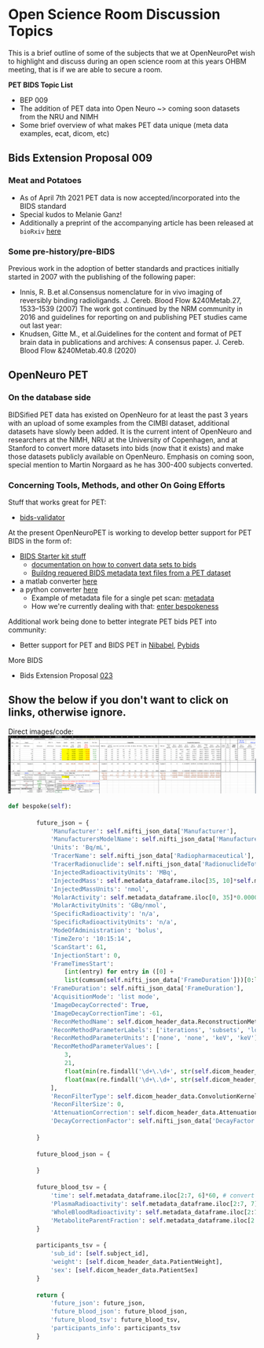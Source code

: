 # Open Science Room Discussion Topics
This is a brief outline of some of the subjects that we at OpenNeuroPet wish to highlight and discuss during an open science room
at this years OHBM meeting, that is if we are able to secure a room.

**PET BIDS Topic List**

- BEP 009
- The addition of PET data into Open Neuro ~> coming soon datasets from the NRU and NIMH
- Some brief overview of what makes PET data unique (meta data examples, ecat, dicom, etc)


## Bids Extension Proposal 009

### Meat and Potatoes
- As of April 7th 2021 PET data is now accepted/incorporated into the BIDS standard
- Special kudos to Melanie Ganz!
- Additionally a preprint of the accompanying article has been released at `bioRxiv` [here](https://www.biorxiv.org/content/10.1101/2021.06.16.448390v1)

### Some pre-history/pre-BIDS

Previous work in the adoption of better standards and practices initially started in 2007 with the publishing of the following paper:  
- Innis, R. B.et al.Consensus nomenclature for in vivo imaging of reversibly binding radioligands. J. Cereb. Blood Flow &240Metab.27, 1533–1539 (2007)
The work got continued by the NRM community in 2016 and guidelines for reporting on and publishing PET studies came out last year:
- Knudsen, Gitte M., et al.Guidelines for the content and format of PET brain data in publications and archives: A consensus paper. J. Cereb. Blood Flow &240Metab.40.8 (2020)

## OpenNeuro PET

### On the database side

BIDSified PET data has existed on OpenNeuro for at least the past 3 years with an upload of some examples from the CIMBI dataset, additional datasets have slowly
been added. It is the current intent of OpenNeuro and researchers at the NIMH, NRU at the University of Copenhagen, and at Stanford to convert more datasets into
bids (now that it exists) and make those datasets publicly available on OpenNeuro. Emphasis on coming soon, special mention to Martin Norgaard as he has 300-400 
subjects converted.

### Concerning Tools, Methods, and other On Going Efforts

Stuff that works great for PET:
- [bids-validator](https://github.com/bids-standard/bids-validator)


At the present OpenNeuroPET is working to develop better support for PET BIDS in the form of:

- [BIDS Starter kit stuff](https://github.com/bids-standard/bids-starter-kit/)
    - [documentation on how to convert data sets to bids](https://github.com/bids-standard/bids-starter-kit/wiki/Creating-a-BIDS-compatible-PET-dataset)
    - [Buildng requered BIDS metadata text files from a PET dataset](https://github.com/CPernet/bids-starter-kit/tree/main/matlabCode)
- a matlab converter [here](https://github.com/CPernet/bids-starter-kit/tree/main/matlabCode)
- a python converter [here](https://github.com/bendhouseart/BespokeBIDSConverters/tree/nimh-dataset-1)
    - Example of metadata file for a single pet scan: [metadata](images/pet_metadata.png)
    - How we're currently dealing with that: [enter bespokeness]()

Additional work being done to better integrate PET bids PET into community:
- Better support for PET and BIDS PET in [Nibabel](https://nipy.org/nibabel/), [Pybids](https://github.com/bids-standard/pybids)

More BIDS
- Bids Extension Proposal [023](https://docs.google.com/document/d/1yzsd1J9GT-aA0DWhdlgNr5LCu6_gvbjLyfvYq2FuxlY/edit)

## Show the below if you don't want to click on links, otherwise ignore.
Direct images/code:
![pet metadata](images/pet_metadata.png)

```python
def bespoke(self):

        future_json = {
            'Manufacturer': self.nifti_json_data['Manufacturer'],
            'ManufacturersModelName': self.nifti_json_data['ManufacturersModelName'],
            'Units': 'Bq/mL',
            'TracerName': self.nifti_json_data['Radiopharmaceutical'],  # need to grab part of this string
            'TracerRadionuclide': self.nifti_json_data['RadionuclideTotalDose']/10**6,
            'InjectedRadioactivityUnits': 'MBq',
            'InjectedMass': self.metadata_dataframe.iloc[35, 10]*self.metadata_dataframe.iloc[38, 6],  # nmol/kg * weight
            'InjectedMassUnits': 'nmol',
            'MolarActivity': self.metadata_dataframe.iloc[0, 35]*0.000037,  # uCi to GBq
            'MolarActivityUnits': 'GBq/nmol',
            'SpecificRadioactivity': 'n/a',
            'SpecificRadioactivityUnits': 'n/a',
            'ModeOfAdministration': 'bolus',
            'TimeZero': '10:15:14',
            'ScanStart': 61,
            'InjectionStart': 0,
            'FrameTimesStart':
                [int(entry) for entry in ([0] +
                list(cumsum(self.nifti_json_data['FrameDuration']))[0:len(self.nifti_json_data['FrameDuration']) - 1])],
            'FrameDuration': self.nifti_json_data['FrameDuration'],
            'AcquisitionMode': 'list mode',
            'ImageDecayCorrected': True,
            'ImageDecayCorrectionTime': -61,
            'ReconMethodName': self.dicom_header_data.ReconstructionMethod,
            'ReconMethodParameterLabels': ['iterations', 'subsets', 'lower energy threshold', 'upper energy threshold'],
            'ReconMethodParameterUnits': ['none', 'none', 'keV', 'keV'],
            'ReconMethodParameterValues': [
                3,
                21,
                float(min(re.findall('\d+\.\d+', str(self.dicom_header_data.EnergyWindowRangeSequence).lower()))),
                float(max(re.findall('\d+\.\d+', str(self.dicom_header_data.EnergyWindowRangeSequence).lower()))),
            ],
            'ReconFilterType': self.dicom_header_data.ConvolutionKernel,
            'ReconFilterSize': 0,
            'AttenuationCorrection': self.dicom_header_data.AttenuationCorrectionMethod,
            'DecayCorrectionFactor': self.nifti_json_data['DecayFactor']

        }

        future_blood_json = {

        }

        future_blood_tsv = {
            'time': self.metadata_dataframe.iloc[2:7, 6]*60, # convert minutes to seconds,
            'PlasmaRadioactivity': self.metadata_dataframe.iloc[2:7, 7]/60,
            'WholeBloodRadioactivity': self.metadata_dataframe.iloc[2:7, 9]/60,
            'MetaboliteParentFraction': self.metadata_dataframe.iloc[2:7, 8]/60
        }

        participants_tsv = {
            'sub_id': [self.subject_id],
            'weight': [self.dicom_header_data.PatientWeight],
            'sex': [self.dicom_header_data.PatientSex]
        }

        return {
            'future_json': future_json,
            'future_blood_json': future_blood_json,
            'future_blood_tsv': future_blood_tsv,
            'participants_info': participants_tsv
        }
```
